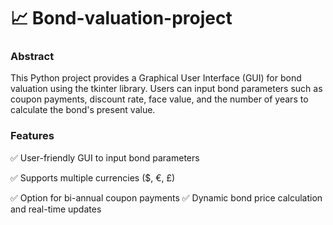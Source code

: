 # 📈 Bond-valuation-project 

### Abstract
This Python project provides a Graphical User Interface (GUI) for bond valuation using the tkinter library. Users can input bond parameters such as coupon payments, discount rate, face value, and the number of years to calculate the bond's present value.


### Features 

✅ User-friendly GUI to input bond parameters

✅ Supports multiple currencies ($, €, £)

✅ Option for bi-annual coupon payments 
✅ Dynamic bond price calculation and real-time updates


